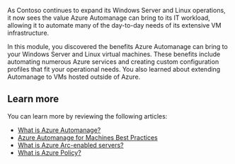 As Contoso continues to expand its Windows Server and Linux operations, it now sees the value Azure Automanage can bring to its IT workload, allowing it to automate many of the day-to-day needs of its extensive VM infrastructure.

In this module, you discovered the benefits Azure Automanage can bring to your Windows Server and Linux virtual machines. These benefits include automating numerous Azure services and creating custom configuration profiles that fit your operational needs. You also learned about extending Automanage to VMs hosted outside of Azure.

## Learn more

You can learn more by reviewing the following articles:

- [What is Azure Automanage?](/azure/automanage/overview-about)
- [Azure Automanage for Machines Best Practices](/azure/automanage/automanage-linux)
- [What is Azure Arc-enabled servers?](/azure/azure-arc/servers/overview?azure-portal=true)
- [What is Azure Policy?](/azure/governance/policy/overview)
